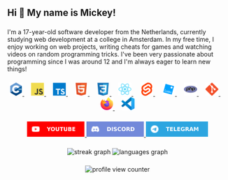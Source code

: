 <h2>Hi 👋 My name is Mickey!</h2>

###

<p>I'm a 17-year-old software developer from the Netherlands, currently studying web development at a college in Amsterdam. In my free time, I enjoy working on web projects, writing cheats for games and watching videos on random programming tricks. I've been very passionate about programming since I was around 12 and I'm always eager to learn new things!</p>

###

<div align="center">
    <a href="https://www.w3schools.com/cpp/">
        <img src="imgs/cplusplus.svg" height="30" alt="cplusplus">
    </a>
    <img width="12">
    <a href="https://developer.mozilla.org/en-US/docs/Web/JavaScript">
        <img src="imgs/javascript.svg" height="30" alt="javascript">
    </a>
    <img width="12">
    <a href="https://www.typescriptlang.org/">
        <img src="imgs/typescript.svg" height="30" alt="typescript">
    </a>
    <img width="12">
    <a href="https://developer.mozilla.org/en-US/docs/Web/HTML">
        <img src="imgs/html5.svg" height="30" alt="html5">
    </a>
    <img width="12">
    <a href="https://developer.mozilla.org/en-US/docs/Web/CSS">
        <img src="imgs/css3.svg" height="30" alt="css3">
    </a>
    <img width="12">
    <a href="https://react.dev">
        <img src="imgs/react.svg" height="30" alt="react">
    </a>
    <img width="12">
    <a href="https://svelte.dev/">
        <img src="imgs/svelte.svg" height="30" alt="svelte">
    </a>
    <img width="12">
    <a href="https://luau.org/">
        <img src="imgs/luau.svg" height="30" alt="luau">
    </a>
    <img width="12">
    <a href="https://www.php.net/">
        <img src="imgs/php.svg" height="30" alt="php">
    </a>
    <img width="12">
    <a href="https://git-scm.com/">
        <img src="imgs/git.svg" height="30" alt="git">
    </a>
    <img width="12">
    <a href="https://www.mozilla.org/en-US/firefox/">
        <img src="imgs/firefox.svg" height="30" alt="firefox">
    </a>
    <img width="12">
    <a href="https://code.visualstudio.com/">
        <img src="imgs/vscode.svg" height="30" alt="vscode">
    </a>
</div>

###

<div align="center">
    <a href="https://www.youtube.com/@SpoorloosDev">
        <img src="imgs/youtube.svg" height="35" alt="youtube">
    </a>
    <a href="https://discord.com/users/953720095811719208">
        <img src="imgs/discord.svg" height="35" alt="discord">
    </a>
    <a href="https://t.me/notspoorloos">
        <img src="imgs/telegram.svg" height="35" alt="telegram">
    </a>
</div>

###

<div align="center">
    <img src="https://streak-stats.demolab.com?user=Spoorloos&locale=en&mode=daily&theme=dracula&hide_border=true&border_radius=5" height="150" alt="streak graph">
    <img src="https://github-readme-stats.vercel.app/api/top-langs?username=Spoorloos&locale=en&hide_title=false&layout=compact&card_width=320&langs_count=5&theme=dracula&hide_border=true" height="150" alt="languages graph">
</div>

###

<div align="center">
    <img src="https://komarev.com/ghpvc/?username=Spoorloos&style=for-the-badge" alt="profile view counter">
</div>
